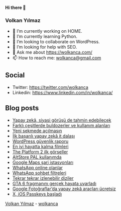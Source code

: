 #### Hi there 👋

### Volkan Yılmaz

- 🔭 I’m currently working on HOME.
- 🌱 I’m currently learning Python.
- 👯 I’m looking to collaborate on WordPress.
- 🤔 I’m looking for help with SEO.
- 💬 Ask me about https://wolkanca.com/
- 📫 How to reach me: wolkanca@gmail.com

## Social
- Twitter: https://twitter.com/wolkanca
- Linkedin: https://www.linkedin.com/in/wolkanca/



## Blog posts
<!-- BLOG-POST-LIST:START -->
- [Yapay zekâ, siyasi görüşü de tahmin edebilecek](https://wolkanca.com/yapay-zeka-siyasi-gorusu-de-tahmin-edebilecek/)
- [Farklı çeşitlerde buldozerler ve kullanım alanları](https://wolkanca.com/farkli-cesitlerde-buldozerler-ve-kullanim-alanlari/)
- [Yeni sekmede açılmasın](https://wolkanca.com/yeni-sekmede-acilmasin/)
- [İlk başarılı yapay zekâ it dalaşı](https://wolkanca.com/ilk-basarili-yapay-zeka-it-dalasi/)
- [WordPress güvenlik raporu](https://wolkanca.com/wordpress-guvenlik-raporu/)
- [En iyi hayatta kalma filmleri](https://wolkanca.com/en-iyi-hayatta-kalma-filmleri/)
- [The Platform 2 ilk görseller](https://wolkanca.com/the-platform-2-ilk-gorseller/)
- [AltStore PAL kullanımda](https://wolkanca.com/altstore-pal-kullanimda/)
- [Google Maps şarj istasyonları](https://wolkanca.com/google-maps-sarj-istasyonlari/)
- [WhatsApp online olanlar](https://wolkanca.com/whatsapp-online-olanlar/)
- [WhatsApp sohbet filtreleri](https://wolkanca.com/whatsapp-sohbet-filtreleri/)
- [Tekrar tekrar izlenebilir diziler](https://wolkanca.com/tekrar-tekrar-izlenebilir-diziler/)
- [GTA 6 fragmanını gerçek hayata uyarladı](https://wolkanca.com/gta-6-fragmanini-gercek-hayata-uyarladi/)
- [Google Fotoğraflar’da yapay zekâ araçları ücretsiz](https://wolkanca.com/google-fotograflarda-yapay-zeka-araclari-ucretsiz/)
- [X, iOS Passkeys başladı](https://wolkanca.com/x-ios-passkeys-basladi/)
<!-- BLOG-POST-LIST:END -->


[Volkan Yılmaz](https://volkanyilmaz.com.tr/) - [wolkanca](https://wolkanca.com/)
